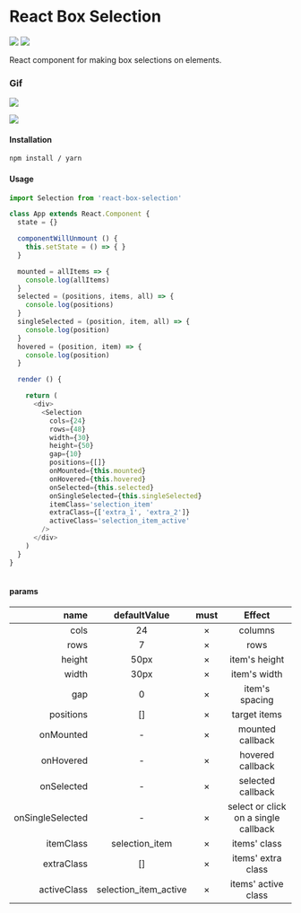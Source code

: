 # React Box Selection
![](https://img.shields.io/npm/v/react-box-selection.svg) ![](https://img.shields.io/npm/dt/react-box-selection.svg)

React component for making box selections on elements.

### Gif

![](https://github.com/wangquanfugui12138/react-box-selection/master/assets/gap.gif)

![](https://github.com/wangquanfugui12138/react-box-selection/master/assets/no_gap.gif)

#### Installation
```bash
npm install / yarn 
```

#### Usage

```javascript
import Selection from 'react-box-selection'

class App extends React.Component {
  state = {}

  componentWillUnmount () {
    this.setState = () => { }
  }

  mounted = allItems => {
    console.log(allItems)
  }
  selected = (positions, items, all) => {
    console.log(positions)
  }
  singleSelected = (position, item, all) => {
    console.log(position)
  }
  hovered = (position, item) => {
    console.log(position)
  }

  render () {

    return (
      <div>
        <Selection
          cols={24} 
          rows={48} 
          width={30} 
          height={50} 
          gap={10} 
          positions={[]} 
          onMounted={this.mounted}
          onHovered={this.hovered}
          onSelected={this.selected}
          onSingleSelected={this.singleSelected}
          itemClass='selection_item'
          extraClass={['extra_1', 'extra_2']}
          activeClass='selection_item_active'
        />
      </div>
    )
  }
}
 
```

#### params

| name | defaultValue | must |  Effect | 
| -: | :-: | :-: | :-: |
| cols | 24 | × | columns|
| rows | 7 | × | rows |
| height | 50px | × | item's height |
| width | 30px | × | item's width |
| gap | 0 | × | item's spacing |
| positions | [] | × | target items |
| onMounted | - | × | mounted callback |
| onHovered | - | × | hovered callback |
| onSelected | - | × | selected callback |
| onSingleSelected | - | × | select or click on a single callback |
| itemClass | selection_item | × | items' class |
| extraClass | [] | × | items' extra class |
| activeClass | selection_item_active | × | items' active class |
